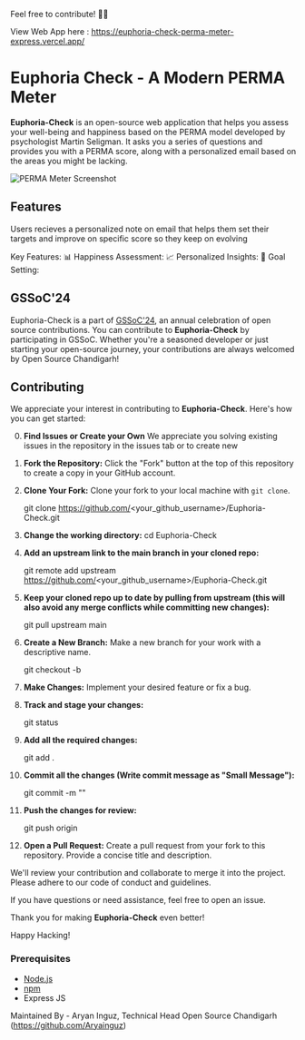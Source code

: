 



Feel free to contribute! 🌈✨

View Web App here : https://euphoria-check-perma-meter-express.vercel.app/

# Euphoria Check - A Modern PERMA Meter

**Euphoria-Check** is an open-source web application that helps you assess your well-being and happiness based on the PERMA model developed by psychologist Martin Seligman. It asks you a series of questions and provides you with a PERMA score, along with a personalized email based on the areas you might be lacking.


![PERMA Meter Screenshot](./Public/images/Screenshot%202023-10-19%20131208.png)

## Features

Users recieves a personalized note on email that helps them set their targets and improve on specific score so they keep on evolving  

Key Features:
📊 Happiness Assessment: 
📈 Personalized Insights: 
🎯 Goal Setting:

## GSSoC'24

Euphoria-Check is a part of [GSSoC'24](https://gssoc.girlscript.tech), an annual celebration of open source contributions. You can contribute to **Euphoria-Check** by participating in GSSoC. Whether you're a seasoned developer or just starting your open-source journey, your contributions are always welcomed by Open Source Chandigarh!

## Contributing

We appreciate your interest in contributing to **Euphoria-Check**. Here's how you can get started:


0. **Find Issues or Create your Own** We appreciate you solving existing issues in the repository in the issues tab or to create new

1. **Fork the Repository:** Click the "Fork" button at the top of this repository to create a copy in your GitHub account.


2. **Clone Your Fork:** Clone your fork to your local machine with `git clone`.

    git clone https://github.com/<your_github_username>/Euphoria-Check.git

3. **Change the working directory:**  cd Euphoria-Check

4. **Add an upstream link to the main branch in your cloned repo:**

    git remote add upstream https://github.com/<your_github_username>/Euphoria-Check.git

5. **Keep your cloned repo up to date by pulling from upstream (this will also avoid any merge conflicts while committing new changes):**

    git pull upstream main

6. **Create a New Branch:** Make a new branch for your work with a descriptive name.

    git checkout -b <branch-name>

7. **Make Changes:** Implement your desired feature or fix a bug.

8. **Track and stage your changes:**

    git status

9. **Add all the required changes:**

    git add .

10. **Commit all the changes (Write commit message as "Small Message"):**

    git commit -m "<your-commit-message>"

11. **Push the changes for review:**

    git push origin <branch-name>

12. **Open a Pull Request:** Create a pull request from your fork to this repository. Provide a concise title and description.

We'll review your contribution and collaborate to merge it into the project. Please adhere to our code of conduct and guidelines.

If you have questions or need assistance, feel free to open an issue.

Thank you for making **Euphoria-Check** even better!

Happy Hacking!

### Prerequisites

- [Node.js](https://nodejs.org/)
- [npm](https://www.npmjs.com/)
- Express JS

Maintained By - Aryan Inguz, Technical Head Open Source Chandigarh (https://github.com/Aryainguz)
